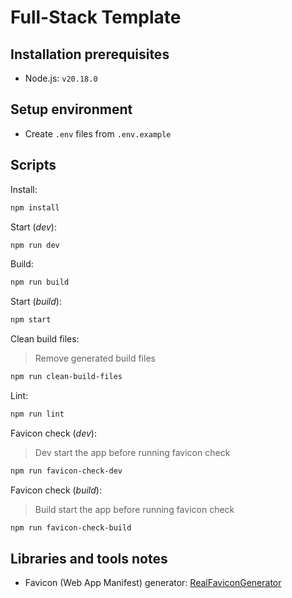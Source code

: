 # Full-Stack Template

## Installation prerequisites

- Node.js: `v20.18.0`

## Setup environment

- Create `.env` files from `.env.example`

## Scripts

Install:

```sh
npm install
```

Start (_dev_):

```sh
npm run dev
```

Build:

```sh
npm run build
```

Start (_build_):

```sh
npm start
```

Clean build files:

> Remove generated build files

```sh
npm run clean-build-files
```

Lint:

```sh
npm run lint
```

Favicon check (_dev_):

> Dev start the app before running favicon check

```sh
npm run favicon-check-dev
```

Favicon check (_build_):

> Build start the app before running favicon check

```sh
npm run favicon-check-build
```

## Libraries and tools notes

- Favicon (Web App Manifest) generator: [RealFaviconGenerator](https://realfavicongenerator.net)
